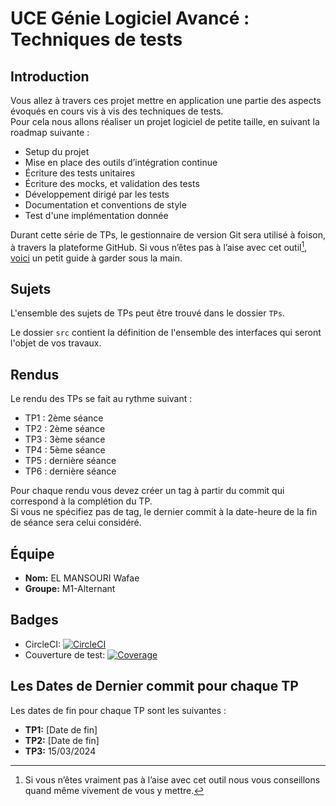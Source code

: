 # UCE Génie Logiciel Avancé : Techniques de tests

## Introduction

Vous allez à travers ces projet mettre en application une partie des aspects évoqués en cours vis à vis des techniques de tests.  
Pour cela nous allons réaliser un projet logiciel de petite taille, en suivant la roadmap suivante : 
- Setup du projet
- Mise en place des outils d’intégration continue
- Écriture des tests unitaires
- Écriture des mocks, et validation des tests
- Développement dirigé par les tests
- Documentation et conventions de style
- Test d'une implémentation donnée

Durant cette série de TPs, le gestionnaire de version Git sera utilisé à foison, à travers la plateforme GitHub. Si vous n’êtes pas à l’aise avec cet outil[^1], [voici](http://rogerdudler.github.io/git-guide/) un petit guide à garder sous la main.

## Sujets

L'ensemble des sujets de TPs peut être trouvé dans le dossier `TPs`.

Le dossier `src` contient la définition de l'ensemble des interfaces qui seront l'objet de vos travaux.

## Rendus

Le rendu des TPs se fait au rythme suivant :

- TP1 : 2ème séance
- TP2 : 2ème séance
- TP3 : 3ème séance
- TP4 : 5ème séance
- TP5 : dernière séance
- TP6 : dernière séance

Pour chaque rendu vous devez créer un tag à partir du commit qui correspond à la complétion du TP.  
Si vous ne spécifiez pas de tag, le dernier commit à la date-heure de la fin de séance sera celui considéré.

[^1]: Si vous n’êtes vraiment pas à l’aise avec cet outil nous vous conseillons quand même vivement de vous y mettre.

## Équipe

- **Nom:** EL MANSOURI Wafae
- **Groupe:** M1-Alternant

## Badges

- CircleCI: [![CircleCI](https://img.shields.io/circleci/build/github/welmansouri/ceri-m1-techniques-de-test?label=CircleCI&logo=circleci&style=flat-square)](https://app.circleci.com/pipelines/github/welmansouri/ceri-m1-techniques-de-test?branch=master)
- Couverture de test: [![Coverage](https://img.shields.io/badge/coverage-80%25-brightgreen.svg)](https://app.codecov.io/gh/welmansouri/ceri-m1-techniques-de-test)

## Les Dates de Dernier commit pour chaque TP

Les dates de fin pour chaque TP sont les suivantes :

- **TP1:** [Date de fin]
- **TP2:** [Date de fin]
- **TP3:** 15/03/2024

